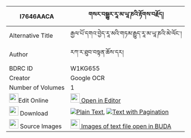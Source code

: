 |I7646AACA|གསར་བསྒྱུར་རཱ་མ་ཡཱ་ཎའི་རྟོགས་བརྗོད། 
| --- | --- 
|Alternative Title |རྒྱལ་པོ་དགའ་བྱེད་རཱ་མའི་གཏམ་རྒྱུད་རཱ་མ་ཡཱ་ཎའི་མེ་ལོང་།
|Author| རཀ་ར་ཐུབ་བསྟན་ཆོས་དར།
|BDRC ID | W1KG655
|Creator | Google OCR
|Number of Volumes| 1
|<img width="25" src="https://img.icons8.com/color/25/000000/edit-property.png">Edit Online| [<img width="25" src="https://avatars.githubusercontent.com/u/45091458?s=200&v=4"> Open in Editor](http://editor.openpecha.org/I7646AACA)
|<img width="25" src="https://img.icons8.com/fluent/48/000000/download-2.png"/>  Download | [![](https://img.icons8.com/color/20/000000/txt.png)Plain Text](https://github.com/Openpecha/I7646AACA/releases/download/v1/ge_ra_gyur_ra_ma_ya_ne_tokjo_plain_I7646AACA.zip), [![](https://img.icons8.com/color/20/000000/txt.png)Text with Pagination](https://github.com/Openpecha/I7646AACA/releases/download/v1/ge_ra_gyur_ra_ma_ya_ne_tokjo_pages_I7646AACA.zip)
|<img width="25" src="https://img.icons8.com/plasticine/100/000000/pictures-folder.png"/>  Source Images | [<img width="25" src="https://library.bdrc.io/icons/BUDA-small.svg"> Images of text file open in BUDA](https://library.bdrc.io/show/bdr:W1KG655)